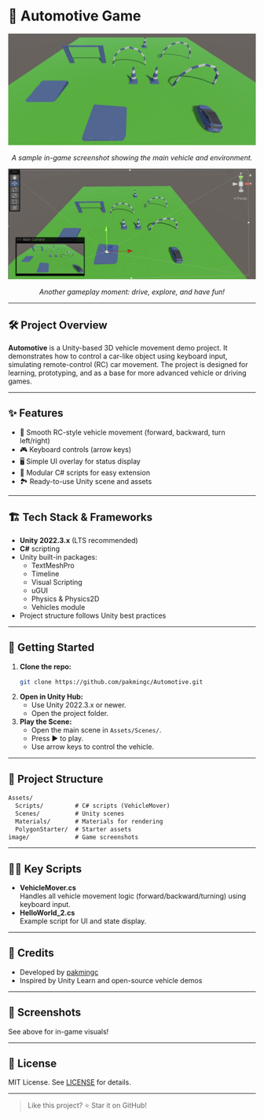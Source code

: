 # 🚗 Automotive Game

![Automotive Game Screenshot 1](image/Automotive_1.jpg)
*<p align="center">A sample in-game screenshot showing the main vehicle and environment.</p>*

![Automotive Game Screenshot 2](image/Automotive_game.jpg)
*<p align="center">Another gameplay moment: drive, explore, and have fun!</p>*

---

## 🛠️ Project Overview

**Automotive** is a Unity-based 3D vehicle movement demo project. It demonstrates how to control a car-like object using keyboard input, simulating remote-control (RC) car movement. The project is designed for learning, prototyping, and as a base for more advanced vehicle or driving games.

---

## ✨ Features
- 🚙 Smooth RC-style vehicle movement (forward, backward, turn left/right)
- 🎮 Keyboard controls (arrow keys)
- 🖥️ Simple UI overlay for status display
- 🧩 Modular C# scripts for easy extension
- 🏞️ Ready-to-use Unity scene and assets

---

## 🏗️ Tech Stack & Frameworks
- **Unity 2022.3.x** (LTS recommended)
- **C#** scripting
- Unity built-in packages:
  - TextMeshPro
  - Timeline
  - Visual Scripting
  - uGUI
  - Physics & Physics2D
  - Vehicles module
- Project structure follows Unity best practices

---

## 🚀 Getting Started

1. **Clone the repo:**
   ```bash
   git clone https://github.com/pakmingc/Automotive.git
   ```
2. **Open in Unity Hub:**
   - Use Unity 2022.3.x or newer.
   - Open the project folder.
3. **Play the Scene:**
   - Open the main scene in `Assets/Scenes/`.
   - Press ▶️ to play.
   - Use arrow keys to control the vehicle.

---

## 📂 Project Structure
```
Assets/
  Scripts/         # C# scripts (VehicleMover)
  Scenes/          # Unity scenes
  Materials/       # Materials for rendering
  PolygonStarter/  # Starter assets
image/             # Game screenshots
```

---

## 🧑‍💻 Key Scripts
- **VehicleMover.cs**  
  Handles all vehicle movement logic (forward/backward/turning) using keyboard input.
- **HelloWorld_2.cs**  
  Example script for UI and state display.

---

## 🙌 Credits
- Developed by [pakmingc](https://github.com/pakmingc)
- Inspired by Unity Learn and open-source vehicle demos

---

## 📸 Screenshots
See above for in-game visuals!

---

## 📝 License
MIT License. See [LICENSE](LICENSE) for details.

---

> Like this project? ⭐ Star it on GitHub!
